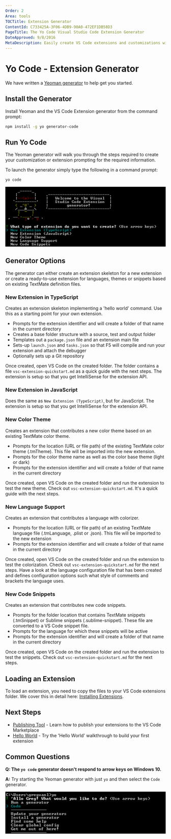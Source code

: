 ```yaml
---
Order: 2
Area: tools
TOCTitle: Extension Generator
ContentId: C733425A-3F06-4DB9-90A0-472EF1DB58D3
PageTitle: The Yo Code Visual Studio Code Extension Generator
DateApproved: 9/8/2016
MetaDescription: Easily create VS Code extensions and customizations with the Yo Code generator.
---
```

# Yo Code - Extension Generator

We have written a [Yeoman generator](https://github.com/Microsoft/vscode-generator-code) to help get you started.

## Install the Generator

Install Yeoman and the VS Code Extension generator from the command prompt:

```bash
npm install -g yo generator-code
```

## Run Yo Code

The Yeoman generator will walk you through the steps required to create your customization or extension prompting for the required information.

To launch the generator simply type the following in a command prompt:

```bash
yo code
```

![yo code output](images/yocode/yocode.png)

## Generator Options

The generator can either create an extension skeleton for a new extension or create a ready-to-use extension for languages, themes or snippets based on existing TextMate definition files.

### New Extension in TypeScript

Creates an extension skeleton implementing a 'hello world' command. Use this as a starting point for your own extension.

* Prompts for the extension identifier and will create a folder of that name in the current directory
* Creates a base folder structure with a source, test and output folder
* Templates out a `package.json` file and an extension main file
* Sets-up `launch.json` and `tasks.json` so that F5 will compile and run your extension and attach the debugger
* Optionally sets up a Git repository

Once created, open VS Code on the created folder. The folder contains a file `vsc-extension-quickstart.md` as a quick guide with the next steps. The extension is setup so that you get IntelliSense for the extension API.

### New Extension in JavaScript

Does the same as `New Extension (TypeScript)`, but for JavaScript. The extension is setup so that you get IntelliSense for the extension API.

### New Color Theme

Creates an extension that contributes a new color theme based on an existing TextMate color theme.

* Prompts for the location (URL or file path) of the existing TextMate color theme (.tmTheme). This file will be imported into the new extension.
* Prompts for the color theme name as well as the color base theme (light or dark)
* Prompts for the extension identifier and will create a folder of that name in the current directory

Once created, open VS Code on the created folder and run the extension to test the new theme.
Check out `vsc-extension-quickstart.md`. It's a quick guide with the next steps.

### New Language Support

Creates an extension that contributes a language with colorizer.

* Prompts for the location (URL or file path) of an existing TextMate language file (.tmLanguage, .plist or .json). This file will be imported to the new extension
* Prompts for the extension identifier and will create a folder of that name in the current directory

Once created, open VS Code on the created folder and run the extension to test the colorization. Check out `vsc-extension-quickstart.md` for the next steps. Have a look at the language configuration file that has been created and defines configuration options such what style of comments and brackets the language uses.

### New Code Snippets

Creates an extension that contributes new code snippets.

* Prompts for the folder location that contains TextMate snippets (.tmSnippet) or Sublime snippets (.sublime-snippet). These file are converted to a VS Code snippet file.
* Prompts for the language for which these snippets will be active
* Prompts for the extension identifier and will create a folder of that name in the current directory

Once created, open VS Code on the created folder and run the extension to test the snippets. Check out `vsc-extension-quickstart.md` for the next steps.

## Loading an Extension

To load an extension, you need to copy the files to your VS Code extensions folder. We cover this in detail here: [Installing Extensions](/docs/extensions/install-extension.md#your-extensions-folder).

## Next Steps

* [Publishing Tool](/docs/tools/vscecli.md) - Learn how to publish your extensions to the VS Code Marketplace
* [Hello World](/docs/extensions/example-hello-world.md) - Try the 'Hello World' walkthrough to build your first extension 

## Common Questions

**Q: The `yo code` generator doesn't respond to arrow keys on Windows 10.**

**A:** Try starting the Yeoman generator with just `yo` and then select the `Code` generator.

![yo workaround](images/yocode/yo-workaround.png)

